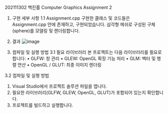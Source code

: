 202111302 백진률
Computer Graphics Assignment 2

1. 구현 세부 사항
1.1 Assignment.cpp
구현한 클래스 및 코드들은 Assignment.cpp 안에 존재하고, 구현되었습니다.
삼각형 메쉬로 구성된 구체(sphere)를 모델링 및 렌더링합니다.

2. 결과
![image](https://github.com/user-attachments/assets/b6cf12a0-7b23-4712-b513-ed612342a559)

3. 컴파일 및 실행 방법
3.1 필요 라이브러리
본 프로젝트는 다음 라이브러리를 필요로 합니다:
•	GLFW: 창 관리
•	GLEW: OpenGL 확장 기능 처리
•	GLM: 벡터 및 행렬 연산
•	OpenGL / GLUT: 최종 이미지 렌더링

3.2 컴파일 및 실행 방법
1.	Visual Studio에서 프로젝트 솔루션 파일을 엽니다.
2.	필요한 라이브러리(GLFW, GLEW, OpenGL, GLUT)가 포함되어 있는지 확인합니다.
3.	프로젝트를 빌드하고 실행합니다.
